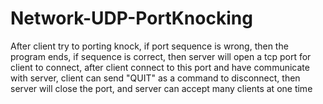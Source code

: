 # Network-UDP-PortKnocking
After client try to porting knock, if port sequence is wrong, then the program ends, if sequence is correct, then server will open a tcp port for client to connect, after client connect to this port and have communicate with server, client can send "QUIT" as a command to disconnect, then server will close the port, and server can accept many clients at one time
